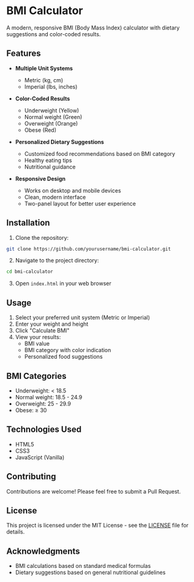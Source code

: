 # BMI Calculator

A modern, responsive BMI (Body Mass Index) calculator with dietary suggestions and color-coded results.

## Features

- **Multiple Unit Systems**
  - Metric (kg, cm)
  - Imperial (lbs, inches)

- **Color-Coded Results**
  - Underweight (Yellow)
  - Normal weight (Green)
  - Overweight (Orange)
  - Obese (Red)

- **Personalized Dietary Suggestions**
  - Customized food recommendations based on BMI category
  - Healthy eating tips
  - Nutritional guidance

- **Responsive Design**
  - Works on desktop and mobile devices
  - Clean, modern interface
  - Two-panel layout for better user experience

## Installation

1. Clone the repository:
```bash
git clone https://github.com/yourusername/bmi-calculator.git
```

2. Navigate to the project directory:
```bash
cd bmi-calculator
```

3. Open `index.html` in your web browser

## Usage

1. Select your preferred unit system (Metric or Imperial)
2. Enter your weight and height
3. Click "Calculate BMI"
4. View your results:
   - BMI value
   - BMI category with color indication
   - Personalized food suggestions

## BMI Categories

- Underweight: < 18.5
- Normal weight: 18.5 - 24.9
- Overweight: 25 - 29.9
- Obese: ≥ 30

## Technologies Used

- HTML5
- CSS3
- JavaScript (Vanilla)

## Contributing

Contributions are welcome! Please feel free to submit a Pull Request.

## License

This project is licensed under the MIT License - see the [LICENSE](LICENSE) file for details.

## Acknowledgments

- BMI calculations based on standard medical formulas
- Dietary suggestions based on general nutritional guidelines 